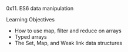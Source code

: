 0x11. ES6 data manipulation

Learning Objectives

- How to use map, filter and reduce on arrays
- Typed arrays
- The Set, Map, and Weak link data structures
